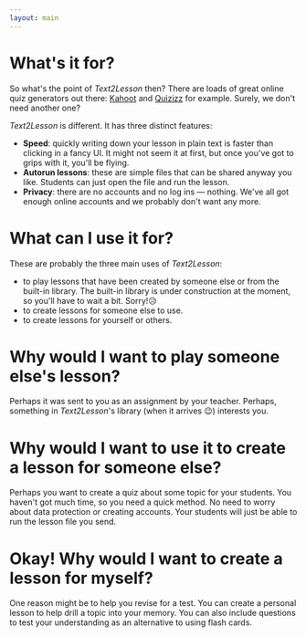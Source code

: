 ```yaml
---
layout: main
---
```


# What's it for?

So what's the point of _Text2Lesson_ then? There are loads of great online quiz
generators out there: [Kahoot](https://kahoot.com/) and [Quizizz](https://quizizz.com/)
for example. Surely, we don't need another one?

_Text2Lesson_ is different. It has three distinct features:

- **Speed**: quickly writing down your lesson in plain text is faster than clicking
  in a fancy UI. It might not seem it at first, but once you've got to grips with
  it, you'll be flying.
- **Autorun lessons**: these are simple files that can be shared anyway you like. Students can
  just open the file and run the lesson.
- **Privacy**: there are no accounts and no log ins — nothing. We've all got enough
  online accounts and we probably don't want any more.

# What can I use it for?

These are probably the three main uses of _Text2Lesson_:

- to play lessons that have been created by someone else or from the built-in
  library. The built-in library is under construction at the moment, so you'll
  have to wait a bit. Sorry!😥
- to create lessons for someone else to use.
- to create lessons for yourself or others.

# Why would I want to play someone else's lesson?

Perhaps it was sent to you as an assignment by your teacher. Perhaps,
something in _Text2Lesson_'s library (when it arrives 😉) interests you.

# Why would I want to use it to create a lesson for someone else?

Perhaps you want to create a quiz about some topic for your students. You
haven't got much time, so you need a quick method. No need to worry about
data protection or creating accounts. Your students will just be able to run
the lesson file you send.

# Okay! Why would I want to create a lesson for myself?

One reason might be to help you revise for a test. You can create a personal
lesson to help drill a topic into your memory. You can also include
questions to test your understanding as an alternative to using flash cards.

